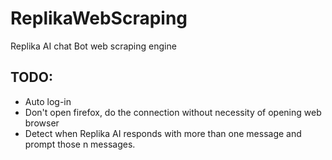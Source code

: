 # ReplikaWebScraping
Replika AI chat Bot web scraping engine

## TODO: 
- Auto log-in
- Don't open firefox, do the connection without necessity of opening web browser
- Detect when Replika AI responds with more than one message and prompt those n messages.
